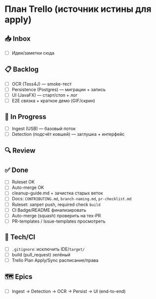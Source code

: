 # План Trello (источник истины для apply)

## 📥 Inbox
- [ ] Идеи/заметки сюда

## 📋 Backlog
- [ ] OCR (Tess4J) — smoke-тест
- [ ] Persistence (Postgres) — миграции + запись
- [ ] UI (JavaFX) — старт/стоп + лог
- [ ] E2E связка + краткое демо (GIF/скрин)

## 🚧 In Progress
- [ ] Ingest (USB) — базовый поток
- [ ] Detection (подсчёт ковшей) — заглушка + интерфейс

## 🔍 Review


## ✅ Done
- [ ] Ruleset OK
- [ ] Auto-merge OK
- [ ] cleanup-guide.md + зачистка старых веток
- [ ] Docs: `CONTRIBUTING.md`, `branch-naming.md`, `pr-checklist.md`
- [ ] Ruleset: запрет push, required check `build`
- [ ] CI Badge/README финализировать
- [ ] Auto-merge (squash) проверить на тех-PR
- [ ] PR-templates / Issue-templates просмотреть

## 🧰 Tech/CI
- [ ] `.gitignore`: исключить IDE/`target/`
- [ ] build (pull_request) зелёный
- [ ] Trello Plan Apply/Sync расписание/права

## 🗺 Epics
- [ ] Ingest → Detection → OCR → Persist → UI (end-to-end)

